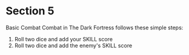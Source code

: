 # Section 5

Basic Combat
Combat in The Dark Fortress follows these simple steps:
1. Roll two dice and add your SKILL score
2. Roll two dice and add the enemy's SKILL score